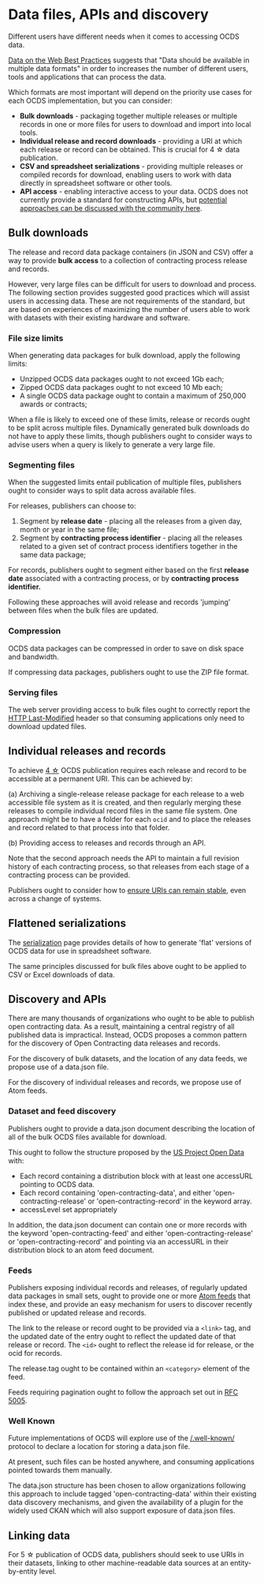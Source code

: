 # Data files, APIs and discovery

Different users have different needs when it comes to accessing OCDS data. 

[Data on the Web Best Practices](https://www.w3.org/TR/dwbp/#MultipleFormats) suggests that "Data should be available in multiple data formats" in order to increases the number of different users, tools and applications that can process the data.

Which formats are most important will depend on the priority use cases for each OCDS implementation, but you can consider:

* **Bulk downloads** - packaging together multiple releases or multiple records in one or more files for users to download and import into local tools.
* **Individual release and record downloads** - providing a URI at which each release or record can be obtained. This is crucial for 4 ☆ data publication.
* **CSV and spreadsheet serializations** - providing multiple releases or compiled records for download, enabling users to work with data directly in spreadsheet software or other tools. 
* **API access** - enabling interactive access to your data. OCDS does not currently provide a standard for constructing APIs, but [potential approaches can be discussed with the community here](https://github.com/open-contracting/standard/issues/290).

## Bulk downloads

The release and record data package containers (in JSON and CSV) offer a way to provide **bulk access** to a collection of contracting process release and records. 

However, very large files can be difficult for users to download and process. The following section provides suggested good practices which will assist users in accessing data. These are not requirements of the standard, but are based on experiences of maximizing the number of users able to work with datasets with their existing hardware and software.

### File size limits

When generating data packages for bulk download, apply the following limits:

* Unzipped OCDS data packages ought to not exceed 1Gb each;
* Zipped OCDS data packages ought to not exceed 10 Mb each;
* A single OCDS data package ought to contain a maximum of 250,000 awards or contracts; 

When a file is likely to exceed one of these limits, release or records ought to be split across multiple files. Dynamically generated bulk downloads do not have to apply these limits, though publishers ought to consider ways to advise users when a query is likely to generate a very large file. 

### Segmenting files

When the suggested limits entail publication of multiple files, publishers ought to consider ways to split data across available files. 

For releases, publishers can choose to:

1. Segment by **release date** - placing all the releases from a given day, month or year in the same file;
1. Segment by **contracting process identifier** - placing all the releases related to a given set of contract process identifiers together in the same data package;

For records, publishers ought to segment either based on the first **release date** associated with a contracting process, or by **contracting process identifier.**

Following these approaches will avoid release and records 'jumping' between files when the bulk files are updated. 

### Compression

OCDS data packages can be compressed in order to save on disk space and bandwidth. 

If compressing data packages, publishers ought to use the ZIP file format.

### Serving files

The web server providing access to bulk files ought to correctly report the [HTTP Last-Modified](http://www.w3.org/Protocols/rfc2616/rfc2616-sec14.html#sec14.29) header so that consuming applications only need to download updated files.

## Individual releases and records

To achieve [4 ☆](levels.md) OCDS publication requires each release and record to be accessible at a permanent URI. This can be achieved by:

(a) Archiving a single-release release package for each release to a web accessible file system as it is created, and then regularly merging these releases to compile individual record files in the same file system. One approach might be to have a folder for each `ocid` and to place the releases and record related to that process into that folder. 

(b) Providing access to releases and records through an API.

Note that the second approach needs the API to maintain a full revision history of each contracting process, so that releases from each stage of a contracting process can be provided. 

Publishers ought to consider how to [ensure URIs can remain stable](https://www.w3.org/Provider/Style/URI.html), even across a change of systems.

## Flattened serializations

The [serialization](../../../serialization/) page provides details of how to generate 'flat' versions of OCDS data for use in spreadsheet software.

The same principles discussed for bulk files above ought to be applied to CSV or Excel downloads of data.


## Discovery and APIs

There are many thousands of organizations who ought to be able to publish open contracting data. As a result, maintaining a central registry of all published data is impractical. Instead, OCDS proposes a common pattern for the discovery of Open Contracting data releases and records.

For the discovery of bulk datasets, and the location of any data feeds, we propose use of a data.json file.

For the discovery of individual releases and records, we propose use of Atom feeds.

### Dataset and feed discovery

Publishers ought to provide a data.json document describing the location of all of the bulk OCDS files available for download. 

This ought to follow the structure proposed by the [US Project Open Data](https://project-open-data.github.io/schema/) with:

* Each record containing a distribution block with at least one accessURL pointing to OCDS data.
* Each record containing 'open-contracting-data', and either 'open-contracting-release' or 'open-contracting-record' in the keyword array.
* accessLevel set appropriately

In addition, the data.json document can contain one or more records with the keyword 'open-contracting-feed' and either 'open-contracting-release' or 'open-contracting-record' and pointing via an accessURL in their distribution block to an atom feed document.

### Feeds

Publishers exposing individual records and releases, of regularly updated data packages in small sets, ought to provide one or more [Atom feeds](http://en.wikipedia.org/wiki/Atom_%28standard%29) that index these, and provide an easy mechanism for users to discover recently published or updated release and records.

The link to the release or record ought to be provided via a `<link>` tag, and the updated date of the entry ought to reflect the updated date of that release or record. The `<id>` ought to reflect the release id for release, or the ocid for records.
    
The release.tag ought to be contained within an `<category>` element of the feed. 

Feeds requiring pagination ought to follow the approach set out in [RFC 5005](https://tools.ietf.org/html/rfc5005#section-3).

### Well Known

Future implementations of OCDS will explore use of the <a href="http://tools.ietf.org/html/rfc5785">/.well-known/</a> protocol to declare a location for storing a data.json file. 

At present, such files can be hosted anywhere, and consuming applications pointed towards them manually. 

The data.json structure has been chosen to allow organizations following this approach to include tagged 'open-contracting-data' within their existing data discovery mechanisms, and given the availability of a plugin for the widely used CKAN which will also support exposure of data.json files. 

## Linking data

For 5 ☆ publication of OCDS data, publishers should seek to use URIs in their datasets, linking to other machine-readable data sources at an entity-by-entity level.
